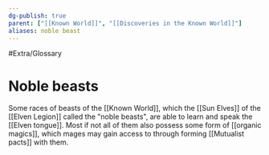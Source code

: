 ```yaml
---
dg-publish: true
parent: ["[[Known World]]", "[[Discoveries in the Known World]]"]
aliases: noble beast
---
```

#Extra/Glossary
# Noble beasts

Some races of beasts of the [[Known World]], which the [[Sun Elves]] of the [[Elven Legion]] called the "noble beasts", are able to learn and speak the [[Elven tongue]]. Most if not all of them also possess some form of [[organic magics]], which mages may gain access to through forming [[Mutualist pacts]] with them.